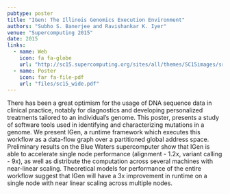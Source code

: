 ```yaml
---
pubtype: poster
title: "IGen: The Illinois Genomics Execution Environment"
authors: "Subho S. Banerjee and Ravishankar K. Iyer"
venue: "Supercomputing 2015"
date: 2015
links:
  - name: Web
    icon: fa fa-globe
    url: "http://sc15.supercomputing.org/sites/all/themes/SC15images/src_poster/src_poster_pages/spost159.html"
  - name: Poster
    icon: far fa-file-pdf
    url: "files/sc15_wide.pdf"
---
```


There has been a great optimism for the usage of DNA sequence data in clinical practice, notably for diagnostics and
developing personalized treatments tailored to an individual’s genome. This poster, presents a study of software tools
used in identifying and characterizing mutations in a genome. We present IGen, a runtime framework which executes this
workflow as a data-flow graph over a partitioned global address space. Preliminary results on the Blue Waters
supercomputer show that IGen is able to accelerate single node performance (alignment - 1.2x, variant calling - 9x), as
well as distribute the computation across several machines with near-linear scaling. Theoretical models for performance
of the entire workflow suggest that IGen will have a 3x improvement in runtime on a single node with near linear scaling
across multiple nodes.
